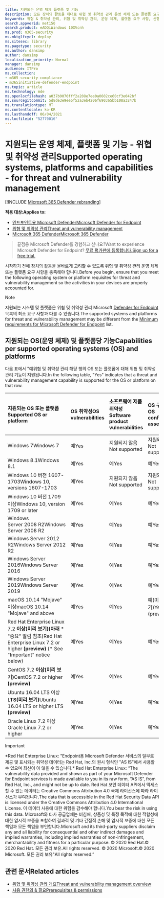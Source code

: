 ```yaml
---
title: 지원되는 운영 체제 플랫폼 및 기능
description: 모든 장치의 활동을 제대로 위협 및 취약성 관리 운영 체제 또는 플랫폼 요구 사항을 충족하는지 확인합니다.
keywords: 위협 & 취약성 관리, 위협 및 취약성 관리, 운영 체제, 플랫폼 요구 사항, 선행 조건, Endpoint-tvm 지원 os용 Microsoft Defender, Endpoint-tvm용 Microsoft Defender, 지원되는 운영 체제, 지원되는 플랫폼, linux 지원, mac 지원
search.appverid: met150
search.product: eADQiWindows 10XVcnh
ms.prod: m365-security
ms.mktglfcycl: deploy
ms.sitesec: library
ms.pagetype: security
ms.author: dansimp
author: dansimp
localization_priority: Normal
manager: dansimp
audience: ITPro
ms.collection:
- m365-security-compliance
- m365initiative-defender-endpoint
ms.topic: article
ms.technology: mde
ms.openlocfilehash: a037b9070fff2a208e7ee0a0602ce60cf3e042bf
ms.sourcegitcommit: 5d8de3e9ee5f52a3eb4206f690365bb108a3247b
ms.translationtype: MT
ms.contentlocale: ko-KR
ms.lasthandoff: 06/04/2021
ms.locfileid: "52770016"
---
```

# <a name="supported-operating-systems-platforms-and-capabilities---for-threat-and-vulnerability-management"></a><span data-ttu-id="0842a-104">지원되는 운영 체제, 플랫폼 및 기능 - 위협 및 취약성 관리</span><span class="sxs-lookup"><span data-stu-id="0842a-104">Supported operating systems, platforms and capabilities - for threat and vulnerability management</span></span>

[!INCLUDE [Microsoft 365 Defender rebranding](../../includes/microsoft-defender.md)]

<span data-ttu-id="0842a-105">**적용 대상:**</span><span class="sxs-lookup"><span data-stu-id="0842a-105">**Applies to:**</span></span>

- [<span data-ttu-id="0842a-106">엔드포인트용 Microsoft Defender</span><span class="sxs-lookup"><span data-stu-id="0842a-106">Microsoft Defender for Endpoint</span></span>](https://go.microsoft.com/fwlink/?linkid=2154037)
- [<span data-ttu-id="0842a-107">위협 및 취약성 관리</span><span class="sxs-lookup"><span data-stu-id="0842a-107">Threat and vulnerability management</span></span>](next-gen-threat-and-vuln-mgt.md)
- [<span data-ttu-id="0842a-108">Microsoft 365 Defender</span><span class="sxs-lookup"><span data-stu-id="0842a-108">Microsoft 365 Defender</span></span>](https://go.microsoft.com/fwlink/?linkid=2118804)

><span data-ttu-id="0842a-109">끝점용 Microsoft Defender를 경험하고 싶나요?</span><span class="sxs-lookup"><span data-stu-id="0842a-109">Want to experience Microsoft Defender for Endpoint?</span></span> [<span data-ttu-id="0842a-110">무료 평가판에 등록합니다.</span><span class="sxs-lookup"><span data-stu-id="0842a-110">Sign up for a free trial.</span></span>](https://www.microsoft.com/microsoft-365/windows/microsoft-defender-atp?ocid=docs-wdatp-portaloverview-abovefoldlink)

<span data-ttu-id="0842a-111">시작하기 전에 장치의 활동을 올바르게 고려할 수 있도록 위협 및 취약성 관리 운영 체제 또는 플랫폼 요구 사항을 충족해야 합니다.</span><span class="sxs-lookup"><span data-stu-id="0842a-111">Before you begin, ensure that you meet the following operating system or platform requisites for threat and vulnerability management so the activities in your devices are properly accounted for.</span></span>

>[!NOTE]
><span data-ttu-id="0842a-112">지원되는 시스템 및 플랫폼은 위협 및 취약성 관리 Microsoft [Defender for Endpoint](minimum-requirements.md) 목록의 최소 요구 사항과 다를 수 있습니다.</span><span class="sxs-lookup"><span data-stu-id="0842a-112">The supported systems and platforms for threat and vulnerability management may be different from the [Minimum requirements for Microsoft Defender for Endpoint](minimum-requirements.md) list.</span></span>

## <a name="capabilities-per-supported-operating-systems-os-and-platforms"></a><span data-ttu-id="0842a-113">지원되는 OS(운영 체제) 및 플랫폼당 기능</span><span class="sxs-lookup"><span data-stu-id="0842a-113">Capabilities per supported operating systems (OS) and platforms</span></span>

<span data-ttu-id="0842a-114">다음 표에서 "예위협 및 취약성 관리 해당 행의 OS 또는 플랫폼에 대해 위협 및 취약성 관리 기능이 지원됩니다.</span><span class="sxs-lookup"><span data-stu-id="0842a-114">In the following table, "Yes" indicates that a threat and vulnerability management capability is supported for the OS or platform on that row.</span></span>

<span data-ttu-id="0842a-115">지원되는 OS 또는 플랫폼</span><span class="sxs-lookup"><span data-stu-id="0842a-115">Supported OS or platform</span></span> | <span data-ttu-id="0842a-116">OS 취약성</span><span class="sxs-lookup"><span data-stu-id="0842a-116">OS vulnerabilities</span></span> | <span data-ttu-id="0842a-117">소프트웨어 제품 취약성</span><span class="sxs-lookup"><span data-stu-id="0842a-117">Software product vulnerabilities</span></span> | <span data-ttu-id="0842a-118">OS 구성 평가</span><span class="sxs-lookup"><span data-stu-id="0842a-118">OS configuration assessment</span></span> | <span data-ttu-id="0842a-119">보안 제어 구성 평가</span><span class="sxs-lookup"><span data-stu-id="0842a-119">Security controls configuration assessment</span></span> | <span data-ttu-id="0842a-120">소프트웨어 제품 구성 평가</span><span class="sxs-lookup"><span data-stu-id="0842a-120">Software product configuration assessment</span></span>
:---|:---|:---|:---|:---|:---
<span data-ttu-id="0842a-121">Windows 7</span><span class="sxs-lookup"><span data-stu-id="0842a-121">Windows 7</span></span> | <span data-ttu-id="0842a-122">예</span><span class="sxs-lookup"><span data-stu-id="0842a-122">Yes</span></span> | <span data-ttu-id="0842a-123">지원되지 않음</span><span class="sxs-lookup"><span data-stu-id="0842a-123">Not supported</span></span> | <span data-ttu-id="0842a-124">지원되지 않음</span><span class="sxs-lookup"><span data-stu-id="0842a-124">Not supported</span></span> | <span data-ttu-id="0842a-125">지원되지 않음</span><span class="sxs-lookup"><span data-stu-id="0842a-125">Not supported</span></span> | <span data-ttu-id="0842a-126">지원되지 않음</span><span class="sxs-lookup"><span data-stu-id="0842a-126">Not supported</span></span>
<span data-ttu-id="0842a-127">Windows 8.1</span><span class="sxs-lookup"><span data-stu-id="0842a-127">Windows 8.1</span></span> | <span data-ttu-id="0842a-128">예</span><span class="sxs-lookup"><span data-stu-id="0842a-128">Yes</span></span> | <span data-ttu-id="0842a-129">예</span><span class="sxs-lookup"><span data-stu-id="0842a-129">Yes</span></span> | <span data-ttu-id="0842a-130">예</span><span class="sxs-lookup"><span data-stu-id="0842a-130">Yes</span></span> | <span data-ttu-id="0842a-131">예</span><span class="sxs-lookup"><span data-stu-id="0842a-131">Yes</span></span>| <span data-ttu-id="0842a-132">예</span><span class="sxs-lookup"><span data-stu-id="0842a-132">Yes</span></span>
<span data-ttu-id="0842a-133">Windows 10 버전 1607-1703</span><span class="sxs-lookup"><span data-stu-id="0842a-133">Windows 10, versions 1607-1703</span></span> | <span data-ttu-id="0842a-134">예</span><span class="sxs-lookup"><span data-stu-id="0842a-134">Yes</span></span>  | <span data-ttu-id="0842a-135">지원되지 않음</span><span class="sxs-lookup"><span data-stu-id="0842a-135">Not supported</span></span> | <span data-ttu-id="0842a-136">지원되지 않음</span><span class="sxs-lookup"><span data-stu-id="0842a-136">Not supported</span></span> | <span data-ttu-id="0842a-137">지원되지 않음</span><span class="sxs-lookup"><span data-stu-id="0842a-137">Not supported</span></span> | <span data-ttu-id="0842a-138">지원되지 않음</span><span class="sxs-lookup"><span data-stu-id="0842a-138">Not supported</span></span>
<span data-ttu-id="0842a-139">Windows 10 버전 1709 이상</span><span class="sxs-lookup"><span data-stu-id="0842a-139">Windows 10, version 1709 or later</span></span> | <span data-ttu-id="0842a-140">예</span><span class="sxs-lookup"><span data-stu-id="0842a-140">Yes</span></span> | <span data-ttu-id="0842a-141">예</span><span class="sxs-lookup"><span data-stu-id="0842a-141">Yes</span></span> | <span data-ttu-id="0842a-142">예</span><span class="sxs-lookup"><span data-stu-id="0842a-142">Yes</span></span> | <span data-ttu-id="0842a-143">예</span><span class="sxs-lookup"><span data-stu-id="0842a-143">Yes</span></span> | <span data-ttu-id="0842a-144">예</span><span class="sxs-lookup"><span data-stu-id="0842a-144">Yes</span></span>
<span data-ttu-id="0842a-145">Windows Server 2008 R2</span><span class="sxs-lookup"><span data-stu-id="0842a-145">Windows Server 2008 R2</span></span> | <span data-ttu-id="0842a-146">예</span><span class="sxs-lookup"><span data-stu-id="0842a-146">Yes</span></span> | <span data-ttu-id="0842a-147">예</span><span class="sxs-lookup"><span data-stu-id="0842a-147">Yes</span></span> | <span data-ttu-id="0842a-148">예</span><span class="sxs-lookup"><span data-stu-id="0842a-148">Yes</span></span> | <span data-ttu-id="0842a-149">예</span><span class="sxs-lookup"><span data-stu-id="0842a-149">Yes</span></span> | <span data-ttu-id="0842a-150">예</span><span class="sxs-lookup"><span data-stu-id="0842a-150">Yes</span></span>
<span data-ttu-id="0842a-151">Windows Server 2012 R2</span><span class="sxs-lookup"><span data-stu-id="0842a-151">Windows Server 2012 R2</span></span> | <span data-ttu-id="0842a-152">예</span><span class="sxs-lookup"><span data-stu-id="0842a-152">Yes</span></span> | <span data-ttu-id="0842a-153">예</span><span class="sxs-lookup"><span data-stu-id="0842a-153">Yes</span></span> | <span data-ttu-id="0842a-154">예</span><span class="sxs-lookup"><span data-stu-id="0842a-154">Yes</span></span> | <span data-ttu-id="0842a-155">예</span><span class="sxs-lookup"><span data-stu-id="0842a-155">Yes</span></span> | <span data-ttu-id="0842a-156">예</span><span class="sxs-lookup"><span data-stu-id="0842a-156">Yes</span></span>
<span data-ttu-id="0842a-157">Windows Server 2016</span><span class="sxs-lookup"><span data-stu-id="0842a-157">Windows Server 2016</span></span> | <span data-ttu-id="0842a-158">예</span><span class="sxs-lookup"><span data-stu-id="0842a-158">Yes</span></span> | <span data-ttu-id="0842a-159">예</span><span class="sxs-lookup"><span data-stu-id="0842a-159">Yes</span></span> | <span data-ttu-id="0842a-160">예</span><span class="sxs-lookup"><span data-stu-id="0842a-160">Yes</span></span> | <span data-ttu-id="0842a-161">예</span><span class="sxs-lookup"><span data-stu-id="0842a-161">Yes</span></span> | <span data-ttu-id="0842a-162">예</span><span class="sxs-lookup"><span data-stu-id="0842a-162">Yes</span></span>
<span data-ttu-id="0842a-163">Windows Server 2019</span><span class="sxs-lookup"><span data-stu-id="0842a-163">Windows Server 2019</span></span> | <span data-ttu-id="0842a-164">예</span><span class="sxs-lookup"><span data-stu-id="0842a-164">Yes</span></span> | <span data-ttu-id="0842a-165">예</span><span class="sxs-lookup"><span data-stu-id="0842a-165">Yes</span></span> | <span data-ttu-id="0842a-166">예</span><span class="sxs-lookup"><span data-stu-id="0842a-166">Yes</span></span> | <span data-ttu-id="0842a-167">예</span><span class="sxs-lookup"><span data-stu-id="0842a-167">Yes</span></span> | <span data-ttu-id="0842a-168">예</span><span class="sxs-lookup"><span data-stu-id="0842a-168">Yes</span></span>
<span data-ttu-id="0842a-169">macOS 10.14 "Mojave" 이상</span><span class="sxs-lookup"><span data-stu-id="0842a-169">macOS 10.14 "Mojave" and above</span></span> | <span data-ttu-id="0842a-170">예</span><span class="sxs-lookup"><span data-stu-id="0842a-170">Yes</span></span> | <span data-ttu-id="0842a-171">예</span><span class="sxs-lookup"><span data-stu-id="0842a-171">Yes</span></span> | <span data-ttu-id="0842a-172">예(미리 보기)</span><span class="sxs-lookup"><span data-stu-id="0842a-172">Yes (preview)</span></span> | <span data-ttu-id="0842a-173">예(미리 보기)</span><span class="sxs-lookup"><span data-stu-id="0842a-173">Yes (preview)</span></span> | <span data-ttu-id="0842a-174">예(미리 보기)</span><span class="sxs-lookup"><span data-stu-id="0842a-174">Yes (preview)</span></span>
<span data-ttu-id="0842a-175">Red Hat Enterprise Linux 7.2 **이상(미리 보기)(아래** \* "중요" 알림 참조)</span><span class="sxs-lookup"><span data-stu-id="0842a-175">Red Hat Enterprise Linux 7.2 or higher **(preview)** (\* See "Important" notice below)</span></span> | <span data-ttu-id="0842a-176">예</span><span class="sxs-lookup"><span data-stu-id="0842a-176">Yes</span></span> | <span data-ttu-id="0842a-177">예</span><span class="sxs-lookup"><span data-stu-id="0842a-177">Yes</span></span> | <span data-ttu-id="0842a-178">예</span><span class="sxs-lookup"><span data-stu-id="0842a-178">Yes</span></span> | <span data-ttu-id="0842a-179">예</span><span class="sxs-lookup"><span data-stu-id="0842a-179">Yes</span></span> | <span data-ttu-id="0842a-180">예</span><span class="sxs-lookup"><span data-stu-id="0842a-180">Yes</span></span>
<span data-ttu-id="0842a-181">CentOS 7.2 **이상(미리 보기)**</span><span class="sxs-lookup"><span data-stu-id="0842a-181">CentOS 7.2 or higher **(preview)**</span></span> | <span data-ttu-id="0842a-182">예</span><span class="sxs-lookup"><span data-stu-id="0842a-182">Yes</span></span> | <span data-ttu-id="0842a-183">예</span><span class="sxs-lookup"><span data-stu-id="0842a-183">Yes</span></span> | <span data-ttu-id="0842a-184">예</span><span class="sxs-lookup"><span data-stu-id="0842a-184">Yes</span></span> | <span data-ttu-id="0842a-185">예</span><span class="sxs-lookup"><span data-stu-id="0842a-185">Yes</span></span> | <span data-ttu-id="0842a-186">예</span><span class="sxs-lookup"><span data-stu-id="0842a-186">Yes</span></span>
<span data-ttu-id="0842a-187">Ubuntu 16.04 LTS 이상 **LTS(미리 보기)**</span><span class="sxs-lookup"><span data-stu-id="0842a-187">Ubuntu 16.04 LTS or higher LTS **(preview)**</span></span> | <span data-ttu-id="0842a-188">예</span><span class="sxs-lookup"><span data-stu-id="0842a-188">Yes</span></span> | <span data-ttu-id="0842a-189">예</span><span class="sxs-lookup"><span data-stu-id="0842a-189">Yes</span></span> | <span data-ttu-id="0842a-190">예</span><span class="sxs-lookup"><span data-stu-id="0842a-190">Yes</span></span> | <span data-ttu-id="0842a-191">예</span><span class="sxs-lookup"><span data-stu-id="0842a-191">Yes</span></span> | <span data-ttu-id="0842a-192">예</span><span class="sxs-lookup"><span data-stu-id="0842a-192">Yes</span></span>
<span data-ttu-id="0842a-193">Oracle Linux 7.2 이상</span><span class="sxs-lookup"><span data-stu-id="0842a-193">Oracle Linux 7.2 or higher</span></span> | <span data-ttu-id="0842a-194">예</span><span class="sxs-lookup"><span data-stu-id="0842a-194">Yes</span></span> | <span data-ttu-id="0842a-195">예</span><span class="sxs-lookup"><span data-stu-id="0842a-195">Yes</span></span> | <span data-ttu-id="0842a-196">예</span><span class="sxs-lookup"><span data-stu-id="0842a-196">Yes</span></span> | <span data-ttu-id="0842a-197">예</span><span class="sxs-lookup"><span data-stu-id="0842a-197">Yes</span></span> | <span data-ttu-id="0842a-198">예</span><span class="sxs-lookup"><span data-stu-id="0842a-198">Yes</span></span>

>[!IMPORTANT]
> <span data-ttu-id="0842a-199">\*Red Hat Enterprise Linux: "Endpoint용 Microsoft Defender 서비스의 일부로 제공 및 표시되는 취약성 데이터는 Red Hat, Inc.의 원시 형식인 "AS IS"에서 사용할 수 있으며 최신이 아 않을 수 있습니다.</span><span class="sxs-lookup"><span data-stu-id="0842a-199">\* Red Hat Enterprise Linux: “The vulnerability data provided and shown as part of your Microsoft Defender for Endpoint services is made available to you in its raw form, “AS IS”, from Red Hat, Inc., and might not be up to date.</span></span> <span data-ttu-id="0842a-200">Red Hat 보안 데이터 API에서 액세스할 수 있는 데이터는 Creative Commons Attribution 4.0 국제 라이선스에 따라 라이선스가 부여됩니다.</span><span class="sxs-lookup"><span data-stu-id="0842a-200">The data that is accessible in the Red Hat Security Data API is licensed under the Creative Commons Attribution 4.0 International License.</span></span> <span data-ttu-id="0842a-201">이 데이터 사용에 대한 위험을 감수해야 합니다.</span><span class="sxs-lookup"><span data-stu-id="0842a-201">You bear the risk in using this data.</span></span> <span data-ttu-id="0842a-202">Microsoft와 타사 공급업체는 비침해, 상품성 및 특정 목적에 대한 적합성에 대한 암시적 보증을 포함하여 결과적 및 기타 간접적 손해 및 암시적 보증에 대한 모든 책임과 모든 책임을 부인합니다.</span><span class="sxs-lookup"><span data-stu-id="0842a-202">Microsoft and its third-party suppliers disclaim any and all liability for consequential and other indirect damages and implied warranties, including implied warranties of non-infringement, merchantability and fitness for a particular purpose.</span></span> <span data-ttu-id="0842a-203">© 2020 Red Hat.</span><span class="sxs-lookup"><span data-stu-id="0842a-203">© 2020 Red Hat.</span></span> <span data-ttu-id="0842a-204">모든 권리 보유.</span><span class="sxs-lookup"><span data-stu-id="0842a-204">All rights reserved.</span></span> <span data-ttu-id="0842a-205">© 2020 Microsoft.</span><span class="sxs-lookup"><span data-stu-id="0842a-205">© 2020 Microsoft.</span></span> <span data-ttu-id="0842a-206">모든 권리 보유"</span><span class="sxs-lookup"><span data-stu-id="0842a-206">All rights reserved.”</span></span>

## <a name="related-articles"></a><span data-ttu-id="0842a-207">관련 문서</span><span class="sxs-lookup"><span data-stu-id="0842a-207">Related articles</span></span>

- [<span data-ttu-id="0842a-208">위협 및 취약성 관리 개요</span><span class="sxs-lookup"><span data-stu-id="0842a-208">Threat and vulnerability management overview</span></span>](next-gen-threat-and-vuln-mgt.md)
- [<span data-ttu-id="0842a-209">사용 권한의 & 필요</span><span class="sxs-lookup"><span data-stu-id="0842a-209">Prerequisites & permissions</span></span>](tvm-prerequisites.md)
